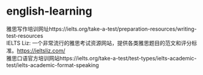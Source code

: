 # english-learning
雅思写作培训网址https://ielts.org/take-a-test/preparation-resources/writing-test-resources<br>
IELTS Liz: 一个非常流行的雅思考试资源网站，提供各类雅思题目的范文和评分标准。https://ieltsliz.com/<br>
雅思口语官方培训网站https://ielts.org/take-a-test/test-types/ielts-academic-test/ielts-academic-format-speaking
